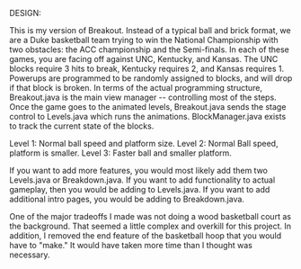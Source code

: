 DESIGN:

This is my version of Breakout. Instead of a typical ball and brick format, we are a Duke basketball team trying to win the National Championship with two obstacles: the ACC championship and the Semi-finals. In each of these games, you are facing off against UNC, Kentucky, and Kansas. The UNC blocks require 3 hits to break, Kentucky requires 2, and Kansas requires 1. Powerups are programmed to be randomly assigned to blocks, and will drop if that block is broken. In terms of the actual programming structure, Breakout.java is the main view manager -- controlling most of the steps. Once the game goes to the animated levels, Breakout.java sends the stage control to Levels.java which runs the animations. BlockManager.java exists to track the current state of the blocks. 


Level 1: Normal ball speed and platform size. Level 2: Normal Ball speed, platform is smaller. Level 3: Faster ball and smaller platform.


If you want to add more features, you would most likely add them two Levels.java or Breakdown.java. If you want to add functionality to actual gameplay, then you would be adding to Levels.java. If you want to add additional intro pages, you would be adding to Breakdown.java. 

One of the major tradeoffs I made was not doing a wood basketball court as the background. That seemed a little complex and overkill for this project. In addition, I removed the end feature of the basketball hoop that you would have to "make." It would have taken more time than I thought was necessary. 